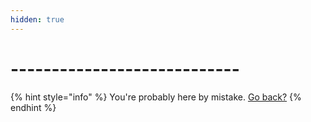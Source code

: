 ```yaml
---
hidden: true
---
```


# ----------------------------

{% hint style="info" %}
You're probably here by mistake. [Go back?](https://sitee.help/beta?s=gb\_pinboard404)
{% endhint %}


